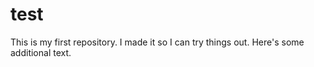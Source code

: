 test
====

This is my first repository. I made it so I can try things out.
Here's some additional text.
